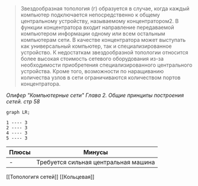 > Звездообразная топология (г) образуется в случае, когда каждый компьютер подключается непосредственно к общему центральному устройству, называемому концентратором2. В функции концентратора входит направление передаваемой компьютером информации одному или всем остальным компьютерам сети. В качестве концентратора может выступать как универсальный компьютер, так и специализированное устройство. К недостаткам звездообразной топологии относится более высокая стоимость сетевого оборудования из-за необходимости приобретения специализированного центрального устройства. Кроме того, возможности по наращиванию количества узлов в сети ограничиваются количеством портов концентратора.

*Олифер "Компьютерные сети" Глава 2. Общие принципы построения сетей. стр 58*

```mermaid
graph LR;

1 ---- 3
2 ---- 3
4 ---- 3
5 ---- 3

```

Плюсы | Минусы
-- | --
-| Требуется сильная центральная машина

[[Топологигя сетей]]
[[Кольцевая]]
